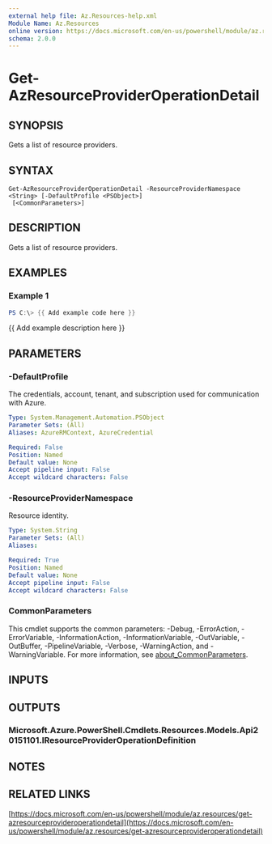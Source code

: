 ```yaml
---
external help file: Az.Resources-help.xml
Module Name: Az.Resources
online version: https://docs.microsoft.com/en-us/powershell/module/az.resources/get-azresourceprovideroperationdetail
schema: 2.0.0
---
```


# Get-AzResourceProviderOperationDetail

## SYNOPSIS
Gets a list of resource providers.

## SYNTAX

```
Get-AzResourceProviderOperationDetail -ResourceProviderNamespace <String> [-DefaultProfile <PSObject>]
 [<CommonParameters>]
```

## DESCRIPTION
Gets a list of resource providers.

## EXAMPLES

### Example 1
```powershell
PS C:\> {{ Add example code here }}
```

{{ Add example description here }}

## PARAMETERS

### -DefaultProfile
The credentials, account, tenant, and subscription used for communication with Azure.

```yaml
Type: System.Management.Automation.PSObject
Parameter Sets: (All)
Aliases: AzureRMContext, AzureCredential

Required: False
Position: Named
Default value: None
Accept pipeline input: False
Accept wildcard characters: False
```

### -ResourceProviderNamespace
Resource identity.

```yaml
Type: System.String
Parameter Sets: (All)
Aliases:

Required: True
Position: Named
Default value: None
Accept pipeline input: False
Accept wildcard characters: False
```

### CommonParameters
This cmdlet supports the common parameters: -Debug, -ErrorAction, -ErrorVariable, -InformationAction, -InformationVariable, -OutVariable, -OutBuffer, -PipelineVariable, -Verbose, -WarningAction, and -WarningVariable. For more information, see [about_CommonParameters](http://go.microsoft.com/fwlink/?LinkID=113216).

## INPUTS

## OUTPUTS

### Microsoft.Azure.PowerShell.Cmdlets.Resources.Models.Api20151101.IResourceProviderOperationDefinition
## NOTES

## RELATED LINKS

[https://docs.microsoft.com/en-us/powershell/module/az.resources/get-azresourceprovideroperationdetail](https://docs.microsoft.com/en-us/powershell/module/az.resources/get-azresourceprovideroperationdetail)

